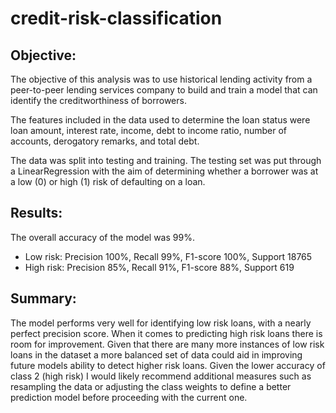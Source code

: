 # credit-risk-classification

## Objective:
The objective of this analysis was to use historical lending activity from a peer-to-peer lending services company to build and train a model that can identify the creditworthiness of borrowers.

The features included in the data used to determine the loan status were loan amount, interest rate, income, debt to income ratio, number of accounts, derogatory remarks, and total debt.

The data was split into testing and training. The testing set was put through a LinearRegression with the aim of determining whether a borrower was at a low (0) or high (1) risk of defaulting on a loan. 

## Results:
The overall accuracy of the model was 99%. 
* Low risk: Precision 100%, Recall 99%, F1-score 100%, Support 18765
* High risk: Precision 85%, Recall 91%, F1-score 88%, Support 619

## Summary:
The model performs very well for identifying low risk loans, with a nearly perfect precision score. When it comes to predicting high risk loans there is room for improvement. Given that there are many more instances of low risk loans in the dataset a more balanced set of data could aid in improving future models ability to detect higher risk loans. Given the lower accuracy of class 2 (high risk) I would likely recommend additional measures such as resampling the data or adjusting the class weights to define a better prediction model before proceeding with the current one. 
